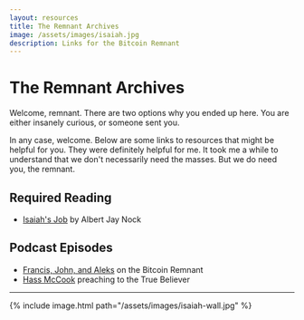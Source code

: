 ```yaml
---
layout: resources
title: The Remnant Archives
image: /assets/images/isaiah.jpg
description: Links for the Bitcoin Remnant
---
```


# The Remnant Archives

Welcome, remnant. There are two options why you ended up here. You are either
insanely curious, or someone sent you.

In any case, welcome. Below are some links to resources that might be helpful
for you. They were definitely helpful for me.  It took me a while to understand
that we don't necessarily need the masses. But we do need you, the remnant.

## Required Reading

* [Isaiah's Job](https://mises.org/library/isaiahs-job) by Albert Jay Nock

## Podcast Episodes

* [Francis, John, and Aleks](https://youtu.be/8t_sQ4rTGho) on the Bitcoin Remnant
* [Hass McCook](https://pca.st/podcast/2c390830-ee9d-0138-e808-0acc26574db2) preaching to the True Believer

---

{% include image.html path="/assets/images/isaiah-wall.jpg" %}
